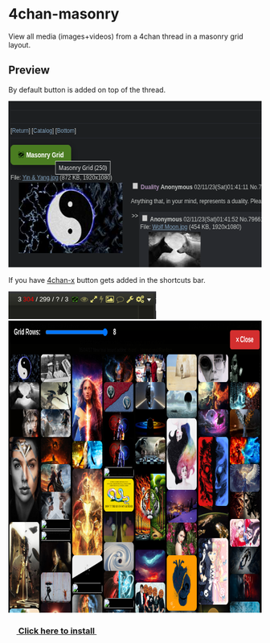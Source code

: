 # 4chan-masonry
View all media (images+videos) from a 4chan thread in a masonry grid layout.

## Preview
By default button is added on top of the thread.

<img src="preview/preview1.png" width="610" height="330">

If you have [4chan-x](https://github.com/ccd0/4chan-x) button gets added in the shortcuts bar.

<img src="preview/preview3.png" width="294" height="55">

<img src="preview/preview2.png" width="820" height="580">


### [<img src="preview/4chan-masonry.ico" width="16" height="16"> Click here to install <img src="preview/4chan-masonry.ico" width="16" height="16">](https://github.com/0000xFFFF/4chan-masonry/raw/refs/heads/master/4chan-masonry.user.js)
